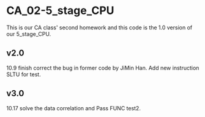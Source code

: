 # CA_02-5_stage_CPU
This is our CA class' second homework and this code is the 1.0 version of our 5_stage_CPU.

## v2.0
10.9 finish correct the bug in former code by JiMin Han. Add new instruction SLTU for test. 

## v3.0
10.17 solve the data correlation and Pass FUNC test2.
